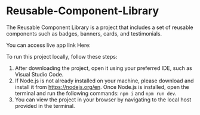 # Reusable-Component-Library

The Reusable Component Library is a project that includes a set of reusable components such as badges, banners, cards, and testimonials.

You can access live app link Here:

To run this project locally, follow these steps:

  1. After downloading the project, open it using your preferred IDE, such as Visual Studio Code.
  2. If Node.js is not already installed on your machine, please download and install it from https://nodejs.org/en. Once Node.js is installed, open the terminal and run the following commands: `npm i` and `npm run dev`.
  3. You can view the project in your browser by navigating to the local host provided in the terminal.
